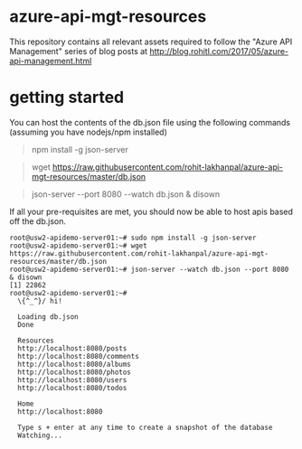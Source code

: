 # azure-api-mgt-resources
This repository contains all relevant assets required to follow the "Azure API Management" series of blog posts at http://blog.rohitl.com/2017/05/azure-api-management.html

# getting started
You can host the contents of the db.json file using the following commands (assuming you have nodejs/npm installed)
> npm install -g json-server

> wget https://raw.githubusercontent.com/rohit-lakhanpal/azure-api-mgt-resources/master/db.json

> json-server --port 8080 --watch db.json & disown

If all your pre-requisites are met, you should now be able to host apis based off the db.json. 
```
root@usw2-apidemo-server01:~# sudo npm install -g json-server
root@usw2-apidemo-server01:~# wget https://raw.githubusercontent.com/rohit-lakhanpal/azure-api-mgt-resources/master/db.json
root@usw2-apidemo-server01:~# json-server --watch db.json --port 8080 & disown
[1] 22862
root@usw2-apidemo-server01:~#
  \{^_^}/ hi!

  Loading db.json
  Done

  Resources
  http://localhost:8080/posts
  http://localhost:8080/comments
  http://localhost:8080/albums
  http://localhost:8080/photos
  http://localhost:8080/users
  http://localhost:8080/todos

  Home
  http://localhost:8080

  Type s + enter at any time to create a snapshot of the database
  Watching...
```
